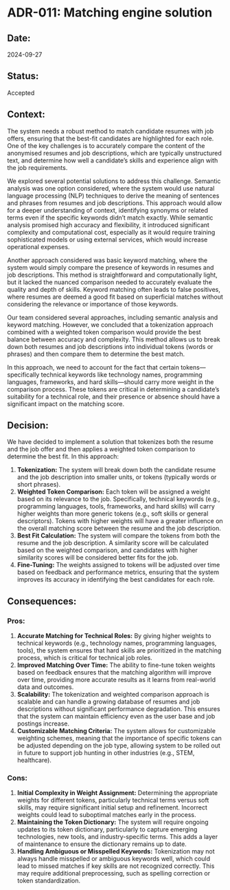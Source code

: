 # ADR-011: Matching engine solution

## Date:
2024-09-27

## Status:
Accepted

## Context:
The system needs a robust method to match candidate resumes with job offers, ensuring that the best-fit candidates are highlighted for each role. One of the key challenges is to accurately compare the content of the anonymised resumes and job descriptions, which are typically unstructured text, and determine how well a candidate’s skills and experience align with the job requirements.

We explored several potential solutions to address this challenge. Semantic analysis was one option considered, where the system would use natural language processing (NLP) techniques to derive the meaning of sentences and phrases from resumes and job descriptions. This approach would allow for a deeper understanding of context, identifying synonyms or related terms even if the specific keywords didn’t match exactly. While semantic analysis promised high accuracy and flexibility, it introduced significant complexity and computational cost, especially as it would require training sophisticated models or using external services, which would increase operational expenses.

Another approach considered was basic keyword matching, where the system would simply compare the presence of keywords in resumes and job descriptions. This method is straightforward and computationally light, but it lacked the nuanced comparison needed to accurately evaluate the quality and depth of skills. Keyword matching often leads to false positives, where resumes are deemed a good fit based on superficial matches without considering the relevance or importance of those keywords.

Our team considered several approaches, including semantic analysis and keyword matching. However, we concluded that a tokenization approach combined with a weighted token comparison would provide the best balance between accuracy and complexity. This method allows us to break down both resumes and job descriptions into individual tokens (words or phrases) and then compare them to determine the best match.

In this approach, we need to account for the fact that certain tokens—specifically technical keywords like technology names, programming languages, frameworks, and hard skills—should carry more weight in the comparison process. These tokens are critical in determining a candidate’s suitability for a technical role, and their presence or absence should have a significant impact on the matching score.

## Decision:

We have decided to implement a solution that tokenizes both the resume and the job offer and then applies a weighted token comparison to determine the best fit. In this approach:

1. **Tokenization:** The system will break down both the candidate resume and the job description into smaller units, or tokens (typically words or short phrases).
2. **Weighted Token Comparison:** Each token will be assigned a weight based on its relevance to the job. Specifically, technical keywords (e.g., programming languages, tools, frameworks, and hard skills) will carry higher weights than more generic tokens (e.g., soft skills or general descriptors). Tokens with higher weights will have a greater influence on the overall matching score between the resume and the job description.
3. **Best Fit Calculation:** The system will compare the tokens from both the resume and the job description. A similarity score will be calculated based on the weighted comparison, and candidates with higher similarity scores will be considered better fits for the job.
4. **Fine-Tuning:** The weights assigned to tokens will be adjusted over time based on feedback and performance metrics, ensuring that the system improves its accuracy in identifying the best candidates for each role.

## Consequences:
### Pros:
1. **Accurate Matching for Technical Roles:** By giving higher weights to technical keywords (e.g., technology names, programming languages, tools), the system ensures that hard skills are prioritized in the matching process, which is critical for technical job roles.
2. **Improved Matching Over Time:** The ability to fine-tune token weights based on feedback ensures that the matching algorithm will improve over time, providing more accurate results as it learns from real-world data and outcomes.
3. **Scalability:** The tokenization and weighted comparison approach is scalable and can handle a growing database of resumes and job descriptions without significant performance degradation. This ensures that the system can maintain efficiency even as the user base and job postings increase.
4. **Customizable Matching Criteria:** The system allows for customizable weighting schemes, meaning that the importance of specific tokens can be adjusted depending on the job type, allowing system to be rolled out in future to support job hunting in other industries (e.g., STEM, healthcare).

### Cons:
1. **Initial Complexity in Weight Assignment:** Determining the appropriate weights for different tokens, particularly technical terms versus soft skills, may require significant initial setup and refinement. Incorrect weights could lead to suboptimal matches early in the process.
2. **Maintaining the Token Dictionary:** The system will require ongoing updates to its token dictionary, particularly to capture emerging technologies, new tools, and industry-specific terms. This adds a layer of maintenance to ensure the dictionary remains up to date.
3. **Handling Ambiguous or Misspelled Keywords:** Tokenization may not always handle misspelled or ambiguous keywords well, which could lead to missed matches if key skills are not recognized correctly. This may require additional preprocessing, such as spelling correction or token standardization.